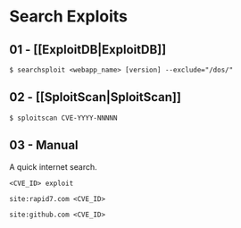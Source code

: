 # Search Exploits

## 01 - [[ExploitDB|ExploitDB]]

```
$ searchsploit <webapp_name> [version] --exclude="/dos/"
```

## 02 - [[SploitScan|SploitScan]]

```
$ sploitscan CVE-YYYY-NNNNN
```

## 03 - Manual

A quick internet search.

```
<CVE_ID> exploit

site:rapid7.com <CVE_ID>

site:github.com <CVE_ID>
```